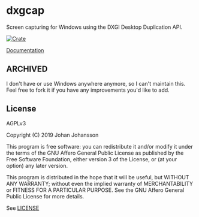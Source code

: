 # dxgcap

Screen capturing for Windows using the DXGI Desktop Duplication API.

[![Crate](https://img.shields.io/crates/v/dxgcap.svg)](https://crates.io/crates/dxgcap/)

[Documentation](https://docs.rs/dxgcap/*/x86_64-pc-windows-msvc/dxgcap/)

## ARCHIVED

I don't have or use Windows anywhere anymore, so I can't maintain this.
Feel free to fork it if you have any improvements you'd like to add.

## License

AGPLv3

Copyright (C) 2019  Johan Johansson

This program is free software: you can redistribute it and/or
modify it under the terms of the GNU Affero General Public License
as published by the Free Software Foundation, either version 3 of
the License, or (at your option) any later version.

This program is distributed in the hope that it will be useful, but
WITHOUT ANY WARRANTY; without even the implied warranty of
MERCHANTABILITY or FITNESS FOR A PARTICULAR PURPOSE.  See the GNU
Affero General Public License for more details.

See [LICENSE](./LICENSE)
